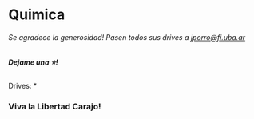 # Quimica
###### Se agradece la generosidad! Pasen todos sus drives a jporro@fi.uba.ar
##### Dejame una ⭐! 

Drives:
* 

### Viva la Libertad Carajo!
